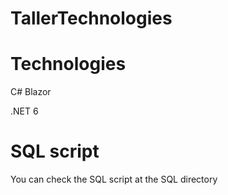 # TallerTechnologies

# Technologies
C# Blazor

.NET 6

# SQL script

You can check the SQL script at the SQL directory
